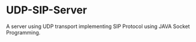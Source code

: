 # UDP-SIP-Server
A server using UDP transport implementing SIP Protocol using JAVA Socket Programming.
